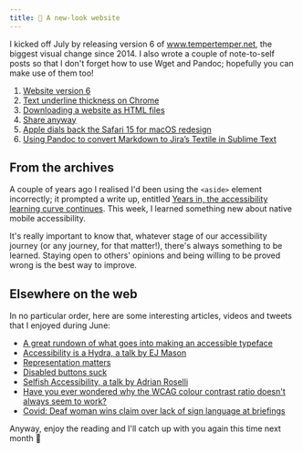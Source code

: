 ```yaml
---
title: 🎉 A new-look website
---
```


I kicked off July by releasing version 6 of www.tempertemper.net, the biggest visual change since 2014. I also wrote a couple of note-to-self posts so that I don't forget how to use Wget and Pandoc; hopefully you can make use of them too!

1. [Website version 6](https://www.tempertemper.net/blog/website-version-6)
2. [Text underline thickness on Chrome](https://www.tempertemper.net/blog/text-underline-thickness-on-chrome)
3. [Downloading a website as HTML files](https://www.tempertemper.net/blog/downloading-a-website-as-html-files)
4. [Share anyway](https://www.tempertemper.net/blog/share-anyway)
5. [Apple dials back the Safari 15 for macOS redesign](https://www.tempertemper.net/blog/apple-dials-back-the-safari-15-for-macos-redesign)
6. [Using Pandoc to convert Markdown to Jira’s Textile in Sublime Text](https://www.tempertemper.net/blog/using-pandoc-to-convert-markdown-to-jiras-textile-in-sublime-text)


## From the archives

A couple of years ago I realised I'd been using the `<aside>` element incorrectly; it prompted a write up, entitled [Years in, the accessibility learning curve continues](https://www.tempertemper.net/blog/years-in-the-accessibility-learning-curve-continues). This week, I learned something new about native mobile accessibility.

It's really important to know that, whatever stage of our accessibility journey (or any journey, for that matter!), there's always something to be learned. Staying open to others' opinions and being willing to be proved wrong is the best way to improve.


## Elsewhere on the web

In no particular order, here are some interesting articles, videos and tweets that I enjoyed during June:

- [A great rundown of what goes into making an accessible typeface](http://projectrising.in/2015/08/fs-me-the-accessable-type/)
- [Accessibility is a Hydra, a talk by EJ Mason](https://www.youtube.com/watch?v=SDdsD5AmKYA)
- [Representation matters](https://css-tricks.com/representation-matters/)
- [Disabled buttons suck](https://axesslab.com/disabled-buttons-suck/)
- [Selfish Accessibility, a talk by Adrian Roselli](https://www.youtube.com/watch?v=XMAksFzFh9E)
- [Have you ever wondered why the WCAG colour contrast ratio doesn't always seem to work?](https://twitter.com/DanHollick/status/1417895151003865090)
- [Covid: Deaf woman wins claim over lack of sign language at briefings](https://www.bbc.co.uk/news/uk-england-leeds-57998047)

Anyway, enjoy the reading and I'll catch up with you again this time next month 🙂
